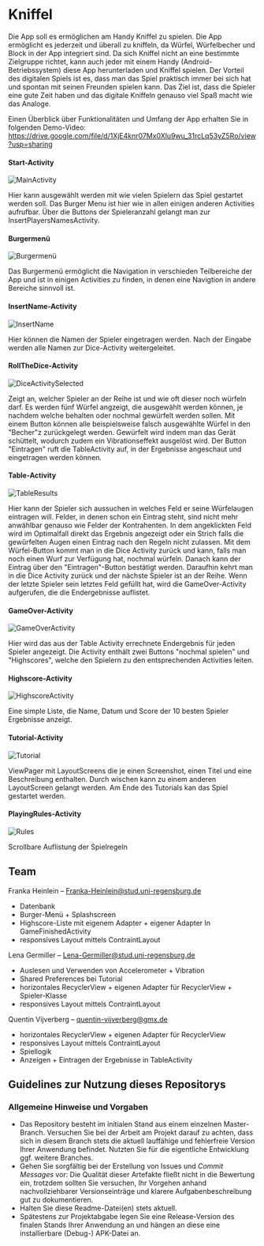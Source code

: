 # Kniffel

Die App soll es ermöglichen am Handy Kniffel zu spielen. Die App ermöglicht es jederzeit und überall zu kniffeln, da Würfel, Würfelbecher und Block in der App integriert sind. Da sich Kniffel nicht an eine bestimmte Zielgruppe richtet, kann auch jeder mit einem Handy (Android-Betriebssystem) diese App herunterladen und Kniffel spielen. Der Vorteil des
digitalen Spiels ist es, dass man das Spiel praktisch immer bei sich hat und spontan mit seinen Freunden spielen kann. Das Ziel ist, dass die Spieler eine gute Zeit haben und das digitale Kniffeln genauso viel Spaß macht wie das Analoge.

Einen Überblick über Funktionalitäten und Umfang der App erhalten Sie in folgenden Demo-Video: https://drive.google.com/file/d/1XjE4knr07Mx0Xlu9wu_31rcLq53yZ5Ro/view?usp=sharing

#### Start-Activity
![MainActivity](https://user-images.githubusercontent.com/69957145/95654465-6d80df80-0b00-11eb-83c4-865ce869da7c.png)

Hier kann ausgewählt werden mit wie vielen Spielern das Spiel gestartet werden soll. Das Burger Menu ist hier wie in allen einigen anderen Activities aufrufbar. Über die Buttons der Spieleranzahl gelangt man zur InsertPlayersNamesActivity.

#### Burgermenü
![Burgermenü](https://user-images.githubusercontent.com/69957145/95654360-cb60f780-0aff-11eb-9177-f564133e329f.png)

Das Burgermenü ermöglicht die Navigation in verschieden Teilbereiche der App und ist in einigen Activities zu finden, in denen eine Navigtion in andere Bereiche sinnvoll ist.  

#### InsertName-Activity
![InsertName](https://user-images.githubusercontent.com/69957145/95654404-0ebb6600-0b00-11eb-8ffe-fc987a2929b2.png)

Hier können die Namen der Spieler eingetragen werden. Nach der Eingabe werden alle Namen zur Dice-Activity weitergeleitet.

#### RollTheDice-Activity
![DiceActivitySelected](https://user-images.githubusercontent.com/69957145/95654560-0b74aa00-0b01-11eb-9253-8e8a738ce1cb.png)

Zeigt an, welcher Spieler an der Reihe ist und wie oft dieser noch würfeln darf. Es werden fünf Würfel angzeigt, die ausgewählt werden können, je nachdem welche behalten oder nochmal gewürfelt werden sollen. Mit einem Button können alle beispielsweise falsch ausgewählte Würfel in den "Becher"z  zurückgelegt werden. Gewürfelt wird indem man das Gerät schüttelt, wodurch zudem ein Vibrationseffekt ausgelöst wird. Der Button "Eintragen" ruft die TableActivity auf, in der Ergebnisse angeschaut und eingetragen werden können.

#### Table-Activity
![TableResults](https://user-images.githubusercontent.com/69957145/95654384-ef243d80-0aff-11eb-9fd9-76b75a42e2f6.png)

Hier kann der Spieler sich aussuchen in welches Feld er seine Würfelaugen eintragen will. Felder, in denen schon ein Eintrag steht, sind nicht mehr anwählbar genauso wie Felder der Kontrahenten. In dem angeklickten Feld wird im Optimalfall direkt das Ergebnis angezeigt oder ein Strich falls die gewürfelten Augen einen Eintrag nach den Regeln nicht zulassen. Mit dem Würfel-Button kommt man in die Dice Activity zurück und kann, falls man noch einen Wurf zur Verfügung hat, nochmal würfeln. Danach kann der Eintrag über den "Eintragen"-Button bestätigt werden. Daraufhin kehrt man in die Dice Activity zurück und der nächste Spieler ist an der Reihe. Wenn der letzte Spieler sein letztes Feld gefüllt hat, wird die GameOver-Activity aufgerufen, die die Endergebnisse auflistet.

#### GameOver-Activity
![GameOverActivity](https://user-images.githubusercontent.com/69957145/95774862-8ab0dc00-0cc1-11eb-943d-b8a14b383fd5.png)

Hier wird das aus der Table Activity errechnete Endergebnis für jeden Spieler angezeigt. Die Activity enthält zwei Buttons "nochmal spielen" und "Highscores", welche den Spielern zu den entsprechenden Activities leiten.

#### Highscore-Activity
![HighscoreActivity](https://user-images.githubusercontent.com/69957145/95775071-f2672700-0cc1-11eb-875d-047e5b78f68e.png)

Eine simple Liste, die Name, Datum und Score der 10 besten Spieler Ergebnisse anzeigt.

#### Tutorial-Activity
![Tutorial](https://user-images.githubusercontent.com/69957145/95654509-ae78f400-0b00-11eb-9c5a-635e2b5238dd.png)

ViewPager mit LayoutScreens die je einen Screenshot, einen Titel und eine Beschreibung enthalten. Durch wischen kann zu einem anderen LayoutScreen gelangt werden. Am Ende des Tutorials kan das Spiel gestartet werden. 

#### PlayingRules-Activity
![Rules](https://user-images.githubusercontent.com/69957145/95654448-50e4a780-0b00-11eb-93c6-eb6a3e98cf8a.png)

Scrollbare Auflistung der Spielregeln


## Team

Franka Heinlein – Franka-Heinlein@stud.uni-regensburg.de
- Datenbank 
- Burger-Menü + Splashscreen
- Highscore-Liste mit eigenem Adapter + eigener Adapter In GameFinishedActivity
- responsives Layout mittels ContraintLayout

Lena Germiller – Lena-Germiller@stud.uni-regensburg.de
- Auslesen und Verwenden von Accelerometer + Vibration
- Shared Preferences bei Tutorial
- horizontales RecyclerView + eigenen Adapter für RecyclerView + Spieler-Klasse
- responsives Layout mittels ContraintLayout

Quentin Vijverberg – quentin-vijverberg@gmx.de
- horizontales RecyclerView + eigenen Adapter für RecyclerView 
- responsives Layout mittels ContraintLayout
- Spiellogik 
- Anzeigen + Eintragen der Ergebnisse in TableActivity


## Guidelines zur Nutzung dieses Repositorys

### Allgemeine Hinweise und Vorgaben

* Das Repository besteht im initialen Stand aus einem einzelnen Master-Branch. Versuchen Sie bei der Arbeit am Projekt darauf zu achten, dass sich in diesem Branch stets die aktuell lauffähige und fehlerfreie Version Ihrer Anwendung befindet. Nutzten Sie für die eigentliche Entwicklung ggf. weitere Branches.
* Gehen Sie sorgfältig bei der Erstellung von Issues und *Commit Messages* vor: Die Qualität dieser Artefakte fließt nicht in die Bewertung ein, trotzdem sollten Sie versuchen, Ihr Vorgehen anhand nachvollziehbarer Versionseinträge und klarere Aufgabenbeschreibung gut zu dokumentieren.
* Halten Sie diese Readme-Datei(en) stets aktuell.
* Spätestens zur Projektabgabe legen Sie eine Release-Version des finalen Stands Ihrer Anwendung an und hängen an diese eine installierbare (Debug-) APK-Datei an.
